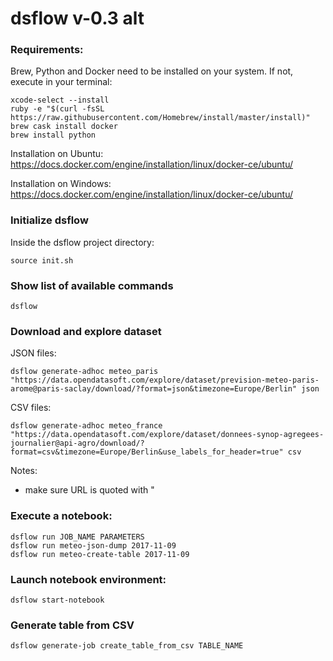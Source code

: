 # dsflow v-0.3 alt

### Requirements:

Brew, Python and Docker need to be installed on your system.
If not, execute in your terminal:

```
xcode-select --install
ruby -e "$(curl -fsSL https://raw.githubusercontent.com/Homebrew/install/master/install)"
brew cask install docker
brew install python
```

Installation on Ubuntu: https://docs.docker.com/engine/installation/linux/docker-ce/ubuntu/

Installation on Windows:
https://docs.docker.com/engine/installation/linux/docker-ce/ubuntu/


### Initialize dsflow

Inside the dsflow project directory:

```
source init.sh

```


### Show list of available commands

```
dsflow

```


### Download and explore dataset

JSON files:

```
dsflow generate-adhoc meteo_paris "https://data.opendatasoft.com/explore/dataset/prevision-meteo-paris-arome@paris-saclay/download/?format=json&timezone=Europe/Berlin" json
```

CSV files:

```
dsflow generate-adhoc meteo_france "https://data.opendatasoft.com/explore/dataset/donnees-synop-agregees-journalier@api-agro/download/?format=csv&timezone=Europe/Berlin&use_labels_for_header=true" csv
```

Notes:

- make sure URL is quoted with \"



### Execute a notebook:

```
dsflow run JOB_NAME PARAMETERS
dsflow run meteo-json-dump 2017-11-09
dsflow run meteo-create-table 2017-11-09

```

### Launch notebook environment:

```
dsflow start-notebook

```


### Generate table from CSV

```
dsflow generate-job create_table_from_csv TABLE_NAME

```
